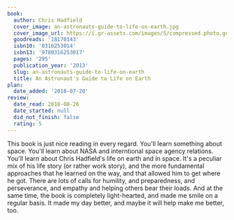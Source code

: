 ```yaml
---
book:
  author: Chris Hadfield
  cover_image: an-astronauts-guide-to-life-on-earth.jpg
  cover_image_url: https://i.gr-assets.com/images/S/compressed.photo.goodreads.com/books/1380495144l/18170143._SX98_.jpg
  goodreads: '18170143'
  isbn10: '0316253014'
  isbn13: '9780316253017'
  pages: '295'
  publication_year: '2013'
  slug: an-astronauts-guide-to-life-on-earth
  title: An Astronaut's Guide to Life on Earth
plan:
  date_added: '2018-07-20'
review:
  date_read: 2018-08-26
  date_started: null
  did_not_finish: false
  rating: 5
---
```


This book is just nice reading in every regard. You'll learn something about space. You'll learn about NASA and interntional space agency relations. You'll learn about Chris Hadfield's life on earth and in space. It's a peculiar mix of his life story (or rather work story), and the more fundamental approaches that he learned on the way, and that allowed him to get where he got. There are lots of calls for humility, and preparedness, and perseverance, and empathy and helping others bear their loads. And at the same time, the book is completely light-hearted, and made me smile on a regular basis. It made my day better, and maybe it will help make me better, too.
